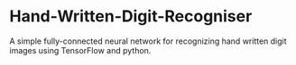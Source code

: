 # Hand-Written-Digit-Recogniser
A simple fully-connected neural network for recognizing hand written digit images using TensorFlow and python.

